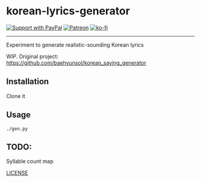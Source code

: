 # korean-lyrics-generator

[![Support with PayPal](https://img.shields.io/badge/paypal-donate-yellow.png)](https://paypal.me/zacanger) [![Patreon](https://img.shields.io/badge/patreon-donate-yellow.svg)](https://www.patreon.com/zacanger) [![ko-fi](https://img.shields.io/badge/donate-KoFi-yellow.svg)](https://ko-fi.com/U7U2110VB)

--------

Experiment to generate realistic-sounding Korean lyrics

WIP. Original project: <https://github.com/baehyunsol/korean_saying_generator>

## Installation

Clone it

## Usage

`./gen.py`

## TODO:

Syllable count map

[LICENSE](./LICENSE.md)
